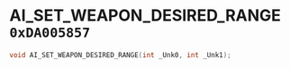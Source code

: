 # AI_SET_WEAPON_DESIRED_RANGE `0xDA005857`

```cpp
void AI_SET_WEAPON_DESIRED_RANGE(int _Unk0, int _Unk1);
```